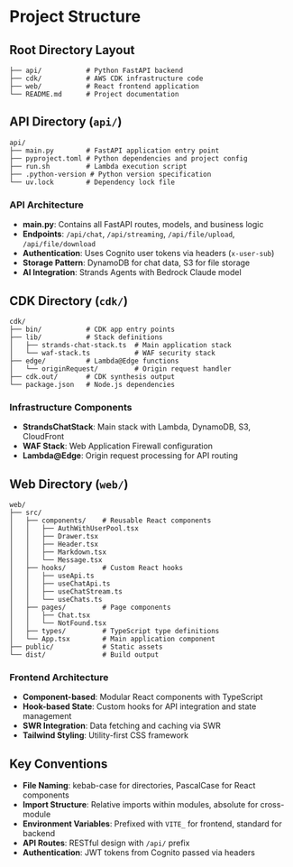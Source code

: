 # Project Structure

## Root Directory Layout
```
├── api/           # Python FastAPI backend
├── cdk/           # AWS CDK infrastructure code
├── web/           # React frontend application
└── README.md      # Project documentation
```

## API Directory (`api/`)
```
api/
├── main.py        # FastAPI application entry point
├── pyproject.toml # Python dependencies and project config
├── run.sh         # Lambda execution script
├── .python-version # Python version specification
└── uv.lock        # Dependency lock file
```

### API Architecture
- **main.py**: Contains all FastAPI routes, models, and business logic
- **Endpoints**: `/api/chat`, `/api/streaming`, `/api/file/upload`, `/api/file/download`
- **Authentication**: Uses Cognito user tokens via headers (`x-user-sub`)
- **Storage Pattern**: DynamoDB for chat data, S3 for file storage
- **AI Integration**: Strands Agents with Bedrock Claude model

## CDK Directory (`cdk/`)
```
cdk/
├── bin/           # CDK app entry points
├── lib/           # Stack definitions
│   ├── strands-chat-stack.ts  # Main application stack
│   └── waf-stack.ts           # WAF security stack
├── edge/          # Lambda@Edge functions
│   └── originRequest/         # Origin request handler
├── cdk.out/       # CDK synthesis output
└── package.json   # Node.js dependencies
```

### Infrastructure Components
- **StrandsChatStack**: Main stack with Lambda, DynamoDB, S3, CloudFront
- **WAF Stack**: Web Application Firewall configuration
- **Lambda@Edge**: Origin request processing for API routing

## Web Directory (`web/`)
```
web/
├── src/
│   ├── components/    # Reusable React components
│   │   ├── AuthWithUserPool.tsx
│   │   ├── Drawer.tsx
│   │   ├── Header.tsx
│   │   ├── Markdown.tsx
│   │   └── Message.tsx
│   ├── hooks/         # Custom React hooks
│   │   ├── useApi.ts
│   │   ├── useChatApi.ts
│   │   ├── useChatStream.ts
│   │   └── useChats.ts
│   ├── pages/         # Page components
│   │   ├── Chat.tsx
│   │   └── NotFound.tsx
│   ├── types/         # TypeScript type definitions
│   └── App.tsx        # Main application component
├── public/            # Static assets
└── dist/              # Build output
```

### Frontend Architecture
- **Component-based**: Modular React components with TypeScript
- **Hook-based State**: Custom hooks for API integration and state management
- **SWR Integration**: Data fetching and caching via SWR
- **Tailwind Styling**: Utility-first CSS framework

## Key Conventions
- **File Naming**: kebab-case for directories, PascalCase for React components
- **Import Structure**: Relative imports within modules, absolute for cross-module
- **Environment Variables**: Prefixed with `VITE_` for frontend, standard for backend
- **API Routes**: RESTful design with `/api/` prefix
- **Authentication**: JWT tokens from Cognito passed via headers